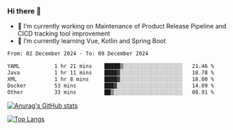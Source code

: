 ### Hi there 👋

- 🔭 I’m currently working on Maintenance of Product Release Pipeline and CICD tracking tool improvement
- 🌱 I’m currently learning Vue, Kotlin and Spring Boot

<!--START_SECTION:waka-->

```txt
From: 02 December 2024 - To: 09 December 2024

YAML           1 hr 21 mins    █████▒░░░░░░░░░░░░░░░░░░░   21.46 %
Java           1 hr 11 mins    ████▓░░░░░░░░░░░░░░░░░░░░   18.78 %
XML            1 hr 8 mins     ████▓░░░░░░░░░░░░░░░░░░░░   18.00 %
Docker         53 mins         ███▓░░░░░░░░░░░░░░░░░░░░░   14.09 %
Other          33 mins         ██▒░░░░░░░░░░░░░░░░░░░░░░   08.91 %
```

<!--END_SECTION:waka-->

[![Anurag's GitHub stats](https://github-readme-stats.vercel.app/api?username=yunhao981&show_icons=true&theme=solarized-dark)](https://github.com/anuraghazra/github-readme-stats)

[![Top Langs](https://github-readme-stats.vercel.app/api/top-langs/?username=yunhao981&theme=solarized-dark&layout=compact)](https://github.com/anuraghazra/github-readme-stats)

<!--
**yunhao981/yunhao981** is a ✨ _special_ ✨ repository because its `README.md` (this file) appears on your GitHub profile.

Here are some ideas to get you started:

- 🔭 I’m currently working on Maintenance of Release Pipeline and CICD tracking tool improvement
- 🌱 I’m currently learning Vue, Kotlin and Spring Boot
- 👯 I’m looking to collaborate on ...
- 🤔 I’m looking for help with ...
- 💬 Ask me about ...
- 📫 How to reach me: ...
- 😄 Pronouns: ...
- ⚡ Fun fact: ...
-->


